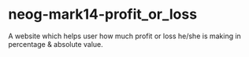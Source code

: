# neog-mark14-profit_or_loss
 A website which helps user how much profit or loss he/she is making in percentage & absolute value.
